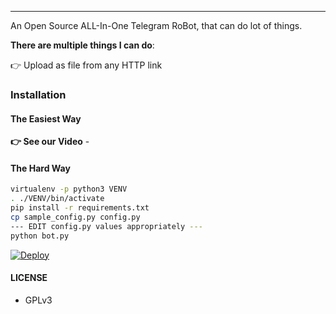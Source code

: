 
---

An Open Source ALL-In-One Telegram RoBot, that can do lot of things.

**There are multiple things I can do**:



👉 Upload as file from any HTTP link

### Installation

#### The Easiest Way

**👉 See our Video** -

#### The Hard Way

```sh
virtualenv -p python3 VENV
. ./VENV/bin/activate
pip install -r requirements.txt
cp sample_config.py config.py
--- EDIT config.py values appropriately ---
python bot.py
```

[![Deploy](https://www.herokucdn.com/deploy/button.svg)](https://heroku.com/deploy?template=https://github.com/infernoscorpion/TG_URL_Uploader.git)


#### LICENSE
- GPLv3

